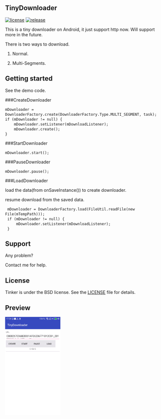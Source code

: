## TinyDownloader
[![license](http://img.shields.io/badge/license-BSD3-brightgreen.svg?style=flat)](./LICENSE)
[![release](http://img.shields.io/badge/release-v1.0-brightgreen.svg?style=flat)]()

This is a tiny downloader on Android, it just support http now. Will support more in the future.

There is two ways to download.

1.	Normal.

2. Multi-Segments.


## Getting started
See the demo code.

###CreateDownloader

```
mDownloader = DownloaderFactory.create(DownloaderFactory.Type.MULTI_SEGMENT, task);
if (mDownloader != null) {
    mDownloader.setListener(mDownloadListener);
    mDownloader.create();
}
```

###StartDownloader
```
mDownloader.start();
```

###PauseDownloader
```
mDownloader.pause();
```

###LoadDownloader

load the data(from onSaveInstance()) to create downloader.

resume download from the saved data.

```
 mDownloader = DownloaderFactory.load(FileUtil.readFile(new File(mTempPath)));
 if (mDownloader != null) {
     mDownloader.setListener(mDownloadListener);
 }
```



## Support
Any problem?

Contact me for help.

## License
Tinker is under the BSD license. See the [LICENSE](./LICENSE) file for details.

## Preview
<img src="asserts/show_demo.gif" width="180" height="320" alt="show_demo"/>

